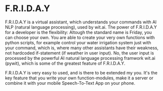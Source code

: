 # F.R.I.D.A.Y
F.R.I.D.A.Y is a virtual assistant, which understands your commands with AI NLP (natural language processing), used by wit.ai.
The power of F.R.I.D.A.Y for a developer is the flexibility: Altough the standard name is Friday, you can choose your own. You are able to create your very own functions with python scripts, for example control your water irrigation system just with your command, which is, where many other assistants have their weakness, not hardcoded if-statement (if weather in user input). No, the user input is processed by the powerful AI natural language processing framwork wit.ai (pywit), which is some of the greatest feature of F.R.I.D.A.Y.

F.R.I.D.A.Y is very easy to used, and is there to be extended my you. It's the key feature that you write your own function-modules, make it a server or combine it with your mobile Speech-To-Text App on your phone.
